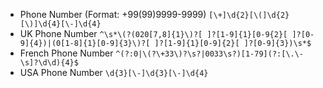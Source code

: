 * Phone Number (Format: +99(99)9999-9999) `[\+]\d{2}[\(]\d{2}[\)]\d{4}[\-]\d{4}`
* UK Phone Number `^\s*\(?(020[7,8]{1}\)?[ ]?[1-9]{1}[0-9{2}[ ]?[0-9]{4})|(0[1-8]{1}[0-9]{3}\)?[ ]?[1-9]{1}[0-9]{2}[ ]?[0-9]{3})\s*$`
* French Phone Number `^(?:0|\(?\+33\)?\s?|0033\s?)[1-79](?:[\.\-\s]?\d\d){4}$`
* USA Phone Number `\d{3}[\-]\d{3}[\-]\d{4}`
